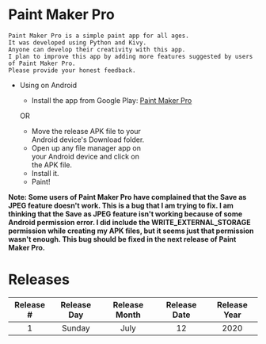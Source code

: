 # Paint Maker Pro

```
Paint Maker Pro is a simple paint app for all ages.  
It was developed using Python and Kivy.  
Anyone can develop their creativity with this app.  
I plan to improve this app by adding more features suggested by users of Paint Maker Pro.  
Please provide your honest feedback.
```

* Using on Android
  * Install the app from Google Play: [Paint Maker Pro](https://play.google.com/store/apps/details?id=pranav.pooruli.pmp)
  
  OR
  
  * Move the release APK file to your  
  Android device's Download folder.
  * Open up any file manager app on  
  your Android device and click on  
  the APK file.
  * Install it.
  * Paint!

**Note: Some users of Paint Maker Pro have complained that the Save as JPEG feature doesn't work. This is a bug that I am trying to fix. I am thinking that the Save as JPEG feature isn't working because of some Android permission error. I did include the WRITE_EXTERNAL_STORAGE permission while creating my APK files, but it seems just that permission wasn't enough. This bug should be fixed in the next release of Paint Maker Pro.**

# Releases
|Release #|Release Day|Release Month|Release Date|Release Year|
|:-:|:-:|:-:|:-:|:-:|
|1|Sunday|July|12|2020|
